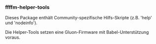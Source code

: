 ### ffffm-helper-tools
Dieses Package enthält Community-spezifische Hilfs-Skripte (z.B. 'help' und 'nodeinfo').  

Die Helper-Tools setzen eine Gluon-Firmware mit Babel-Unterstützung voraus.